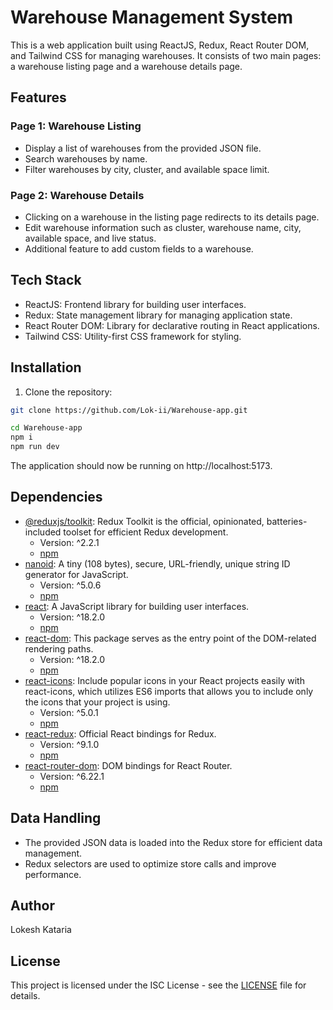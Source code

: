 # Warehouse Management System

This is a web application built using ReactJS, Redux, React Router DOM, and Tailwind CSS for managing warehouses. It consists of two main pages: a warehouse listing page and a warehouse details page.

## Features

### Page 1: Warehouse Listing

- Display a list of warehouses from the provided JSON file.
- Search warehouses by name.
- Filter warehouses by city, cluster, and available space limit.

### Page 2: Warehouse Details

- Clicking on a warehouse in the listing page redirects to its details page.
- Edit warehouse information such as cluster, warehouse name, city, available space, and live status.
- Additional feature to add custom fields to a warehouse.

## Tech Stack

- ReactJS: Frontend library for building user interfaces.
- Redux: State management library for managing application state.
- React Router DOM: Library for declarative routing in React applications.
- Tailwind CSS: Utility-first CSS framework for styling.

## Installation

1. Clone the repository:

```bash
git clone https://github.com/Lok-ii/Warehouse-app.git
```

```bash
cd Warehouse-app
npm i
npm run dev
```
The application should now be running on http://localhost:5173.

## Dependencies

- [@reduxjs/toolkit](https://www.npmjs.com/package/@reduxjs/toolkit): Redux Toolkit is the official, opinionated, batteries-included toolset for efficient Redux development.
  - Version: ^2.2.1
  - [npm](https://www.npmjs.com/package/@reduxjs/toolkit)
- [nanoid](https://www.npmjs.com/package/nanoid): A tiny (108 bytes), secure, URL-friendly, unique string ID generator for JavaScript.
  - Version: ^5.0.6
  - [npm](https://www.npmjs.com/package/nanoid)
- [react](https://www.npmjs.com/package/react): A JavaScript library for building user interfaces.
  - Version: ^18.2.0
  - [npm](https://www.npmjs.com/package/react)
- [react-dom](https://www.npmjs.com/package/react-dom): This package serves as the entry point of the DOM-related rendering paths.
  - Version: ^18.2.0
  - [npm](https://www.npmjs.com/package/react-dom)
- [react-icons](https://www.npmjs.com/package/react-icons): Include popular icons in your React projects easily with react-icons, which utilizes ES6 imports that allows you to include only the icons that your project is using.
  - Version: ^5.0.1
  - [npm](https://www.npmjs.com/package/react-icons)
- [react-redux](https://www.npmjs.com/package/react-redux): Official React bindings for Redux.
  - Version: ^9.1.0
  - [npm](https://www.npmjs.com/package/react-redux)
- [react-router-dom](https://www.npmjs.com/package/react-router-dom): DOM bindings for React Router.
  - Version: ^6.22.1
  - [npm](https://www.npmjs.com/package/react-router-dom)

## Data Handling

- The provided JSON data is loaded into the Redux store for efficient data management.
- Redux selectors are used to optimize store calls and improve performance.

## Author

Lokesh Kataria

## License

This project is licensed under the ISC License - see the [LICENSE](LICENSE) file for details.

